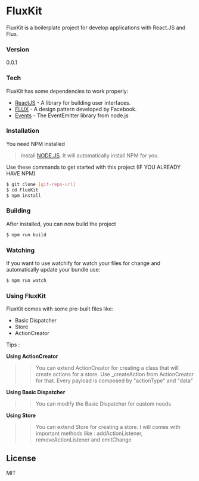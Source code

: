 # FluxKit

FluxKit is a boilerplate project for develop applications with React.JS and Flux.

### Version
0.0.1

### Tech

FluxKit has some dependencies to work properly:

* [ReactJS] - A library for building user interfaces.
* [FLUX] - A design pattern developed by Facebook.
* [Events] - The EventEmitter library from node.js

### Installation

You need NPM installed

> Install [NODE.JS]. It will automatically install NPM for you.

Use these commands to get started with this project (IF YOU ALREADY HAVE NPM)
```sh
$ git clone [git-repo-url]
$ cd FluxKit
$ npm install
```

### Building

After installed, you can now build the project
```sh
$ npm run build
```

### Watching

If you want to use watchify for watch your files for change and automatically update your bundle use:

```sh
$ npm run watch
```

### Using FluxKit

FluxKit comes with some pre-built files like:

* Basic Dispatcher
* Store
* ActionCreator

Tips :

**Using ActionCreator**
>>You can extend ActionCreator for creating a class that will create actions for a store. Use _createAction from ActionCreator for that. Every payload is composed by "actionType" and "data"

**Using Basic Dispatcher**
>> You can modify the Basic Dispatcher for custom needs

**Using Store**
>>You can extend Store for creating a store. I will comes with important methods like : addActionListener, removeActionListener and emitChange

License
----

MIT

   [NODE.JS]: <http://nodejs.org>
   [ReactJS]: <https://facebook.github.io/react/>
   [Flux]: <https://facebook.github.io/flux/>
   [Events]: <https://nodejs.org/api/events.html>
